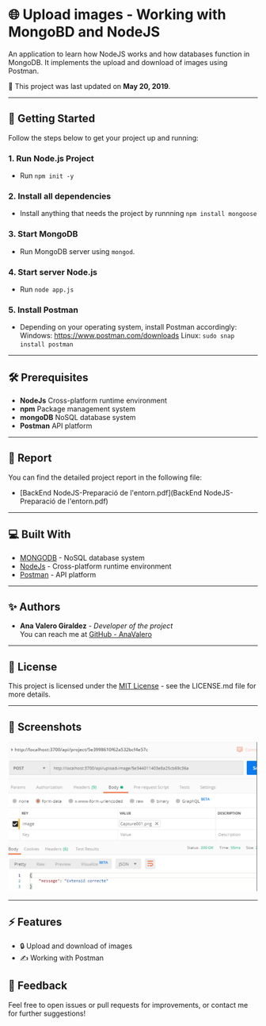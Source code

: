 # 🌐 Upload images - Working with MongoBD and NodeJS

An application to learn how NodeJS works and how databases function in MongoDB. It implements the upload and download of images using Postman.


📅 This project was last updated on **May 20, 2019**.

---

## 🚀 Getting Started

Follow the steps below to get your project up and running:

### 1. **Run Node.js Project**
- Run `npm init -y`
    

### 2. **Install all dependencies**
   - Install anything that needs the project by runnning `npm install mongoose`

### 3. **Start MongoDB**
   - Run MongoDB server using `mongod`.

### 4. **Start server Node.js**
   - Run `node app.js`

### 5. **Install Postman**
- Depending on your operating system, install Postman accordingly:
   Windows: https://www.postman.com/downloads
   Linux: `sudo snap install postman`


---

## 🛠️ Prerequisites

- **NodeJs** Cross-platform runtime environment
- **npm** Package management system
- **mongoDB** NoSQL database system
- **Postman**  API platform

---

## 📖 Report

You can find the detailed project report in the following file:
- [BackEnd NodeJS-Preparació de l'entorn.pdf](BackEnd NodeJS-Preparació de l'entorn.pdf)

---

## 💻 Built With

- [MONGODB](https://www.mongodb.com/es/company/what-is-mongodb) - NoSQL database system
- [NodeJs](https://nodejs.org/es) - Cross-platform runtime environment
- [Postman](https://www.postman.com/) -  API platform

---


## ✨ Authors

- **Ana Valero Giraldez** - *Developer of the project*  
  You can reach me at [GitHub - AnaValero](https://github.com/anavagi)

---

## 📝 License

This project is licensed under the [MIT License](LICENSE.md) - see the LICENSE.md file for more details.

---

## 📸 Screenshots

![peticionNodeMongo](image.png)

---

## ⚡ Features

- 🔒 Upload and download of images
- ✍️ Working with Postman


## 📢 Feedback

Feel free to open issues or pull requests for improvements, or contact me for further suggestions!

